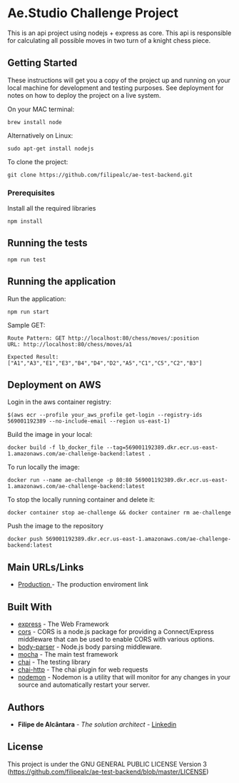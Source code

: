# Ae.Studio Challenge Project

This is an api project using nodejs + express as core. This api is responsible
for calculating all possible moves in two turn of a knight chess piece.

## Getting Started

These instructions will get you a copy of the project up and running on your local machine for development and testing purposes. See deployment for notes on how to deploy the project on a live system.

On your MAC terminal:

```
brew install node
```

Alternatively on Linux:

```
sudo apt-get install nodejs
```

To clone the project:

```
git clone https://github.com/filipealc/ae-test-backend.git
```

### Prerequisites

Install all the required libraries

```
npm install
```

## Running the tests

```
npm run test
```

## Running the application

Run the application:

```
npm run start
```

Sample GET:

```
Route Pattern: GET http://localhost:80/chess/moves/:position
URL: http://localhost:80/chess/moves/a1

Expected Result: ["A1","A3","E1","E3","B4","D4","D2","A5","C1","C5","C2","B3"]
```

## Deployment on AWS

Login in the aws container registry:

```
$(aws ecr --profile your_aws_profile get-login --registry-ids 569001192389 --no-include-email --region us-east-1)
```

Build the image in your local:

```
docker build -f lb_docker_file --tag=569001192389.dkr.ecr.us-east-1.amazonaws.com/ae-challenge-backend:latest .
```

To run locally the image:

```
docker run --name ae-challenge -p 80:80 569001192389.dkr.ecr.us-east-1.amazonaws.com/ae-challenge-backend:latest
```

To stop the locally running container and delete it:

```
docker container stop ae-challenge && docker container rm ae-challenge
```

Push the image to the repository

```
docker push 569001192389.dkr.ecr.us-east-1.amazonaws.com/ae-challenge-backend:latest
```

## Main URLs/Links

- [Production ](http://ae-challenge-backend-prod.us-east-1.elasticbeanstalk.com) - The production enviroment link

## Built With

- [express](https://expressjs.com/) - The Web Framework
- [cors](https://www.npmjs.com/package/cors) - CORS is a node.js package for providing a Connect/Express middleware that can be used to enable CORS with various options.
- [body-parser](https://www.npmjs.com/package/body-parser) - Node.js body parsing middleware.
- [mocha](https://mochajs.org/) - The main test framework
- [chai](https://www.chaijs.com/) - The testing library
- [chai-http](https://www.chaijs.com/plugins/chai-http/) - The chai plugin for web requests
- [nodemon](https://nodemon.io/) - Nodemon is a utility that will monitor for any changes in your source and automatically restart your server.

## Authors

- **Filipe de Alcântara** - _The solution architect_ - [Linkedin](https://www.linkedin.com/in/filipealc/)

## License

This project is under the GNU GENERAL PUBLIC LICENSE Version 3 (https://github.com/filipealc/ae-test-backend/blob/master/LICENSE)
